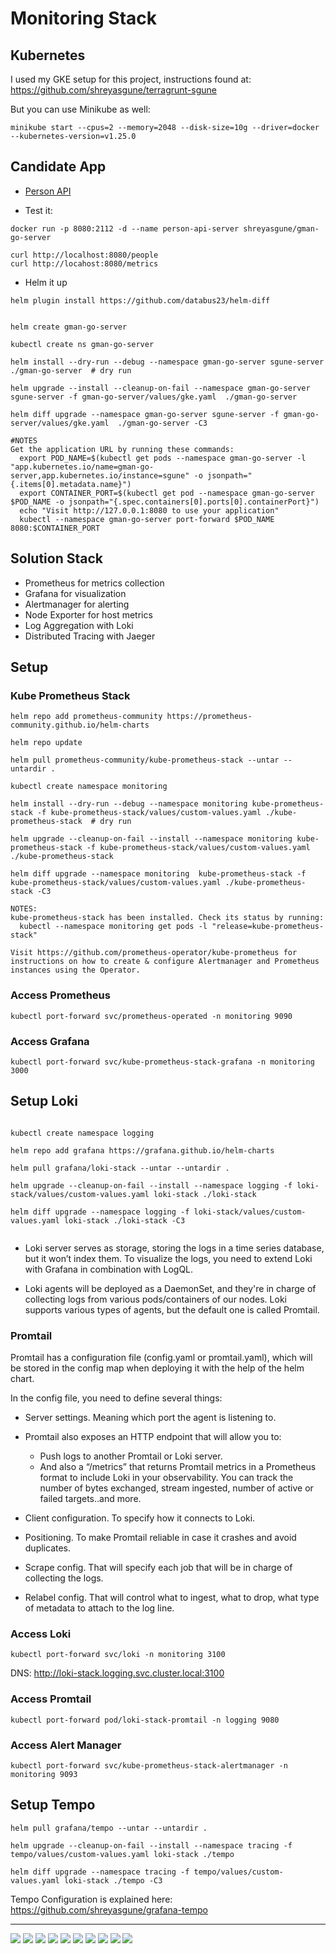 # Monitoring Stack

## Kubernetes
I used my GKE setup for this project, instructions found at: https://github.com/shreyasgune/terragrunt-sgune 

But you can use Minikube as well:
```
minikube start --cpus=2 --memory=2048 --disk-size=10g --driver=docker --kubernetes-version=v1.25.0

```

## Candidate App
- [Person API](https://github.com/shreyasgune/sgune-go/blob/goreference/person-api-server/README.md)

- Test it: 
```
docker run -p 8080:2112 -d --name person-api-server shreyasgune/gman-go-server

curl http://localhost:8080/people
curl http://locahost:8080/metrics
```
- Helm it up
```
helm plugin install https://github.com/databus23/helm-diff


helm create gman-go-server

kubectl create ns gman-go-server

helm install --dry-run --debug --namespace gman-go-server sgune-server ./gman-go-server  # dry run

helm upgrade --install --cleanup-on-fail --namespace gman-go-server sgune-server -f gman-go-server/values/gke.yaml  ./gman-go-server

helm diff upgrade --namespace gman-go-server sgune-server -f gman-go-server/values/gke.yaml  ./gman-go-server -C3

#NOTES
Get the application URL by running these commands: 
  export POD_NAME=$(kubectl get pods --namespace gman-go-server -l "app.kubernetes.io/name=gman-go-server,app.kubernetes.io/instance=sgune" -o jsonpath="{.items[0].metadata.name}")
  export CONTAINER_PORT=$(kubectl get pod --namespace gman-go-server $POD_NAME -o jsonpath="{.spec.containers[0].ports[0].containerPort}")
  echo "Visit http://127.0.0.1:8080 to use your application"
  kubectl --namespace gman-go-server port-forward $POD_NAME 8080:$CONTAINER_PORT

```


## Solution Stack
- Prometheus for metrics collection
- Grafana for visualization
- Alertmanager for alerting
- Node Exporter for host metrics
- Log Aggregation with Loki
- Distributed Tracing with Jaeger

## Setup

### Kube Prometheus Stack
```
helm repo add prometheus-community https://prometheus-community.github.io/helm-charts

helm repo update

helm pull prometheus-community/kube-prometheus-stack --untar --untardir .

kubectl create namespace monitoring

helm install --dry-run --debug --namespace monitoring kube-prometheus-stack -f kube-prometheus-stack/values/custom-values.yaml ./kube-prometheus-stack  # dry run

helm upgrade --cleanup-on-fail --install --namespace monitoring kube-prometheus-stack -f kube-prometheus-stack/values/custom-values.yaml ./kube-prometheus-stack

helm diff upgrade --namespace monitoring  kube-prometheus-stack -f kube-prometheus-stack/values/custom-values.yaml ./kube-prometheus-stack -C3

NOTES:
kube-prometheus-stack has been installed. Check its status by running:
  kubectl --namespace monitoring get pods -l "release=kube-prometheus-stack"

Visit https://github.com/prometheus-operator/kube-prometheus for instructions on how to create & configure Alertmanager and Prometheus instances using the Operator.

```

### Access Prometheus
`kubectl port-forward svc/prometheus-operated -n monitoring 9090`

### Access Grafana
`kubectl port-forward svc/kube-prometheus-stack-grafana -n monitoring 3000`

## Setup Loki
```

kubectl create namespace logging

helm repo add grafana https://grafana.github.io/helm-charts

helm pull grafana/loki-stack --untar --untardir .

helm upgrade --cleanup-on-fail --install --namespace logging -f loki-stack/values/custom-values.yaml loki-stack ./loki-stack

helm diff upgrade --namespace logging -f loki-stack/values/custom-values.yaml loki-stack ./loki-stack -C3


```
- Loki server serves as storage, storing the logs in a time series database, but it won’t index them. To visualize the logs, you need to extend Loki with Grafana in combination with LogQL.

- Loki agents will be deployed as a DaemonSet, and they're in charge of collecting logs from various pods/containers of our nodes. Loki supports various types of agents, but the default one is called Promtail.

### Promtail
Promtail has a configuration file (config.yaml or promtail.yaml), which will be stored in the config map when deploying it with the help of the helm chart.

In the config file, you need to define several things:

- Server settings. Meaning which port the agent is listening to.

- Promtail also exposes an HTTP endpoint that will allow you to: 
  - Push logs to another Promtail or Loki server.
  - And also a “/metrics” that returns Promtail metrics in a Prometheus format to include Loki in your observability. You can track the number of bytes exchanged, stream ingested, number of active or failed targets..and more.

- Client configuration. To specify how it connects to Loki.

- Positioning. To make Promtail reliable in case it crashes and avoid duplicates.

- Scrape config. That will specify each job that will be in charge of collecting the logs.

- Relabel config. That will control what to ingest, what to drop, what type of metadata to attach to the log line.

### Access Loki
`kubectl port-forward svc/loki -n monitoring 3100`

DNS: http://loki-stack.logging.svc.cluster.local:3100

### Access Promtail
`kubectl port-forward pod/loki-stack-promtail -n logging 9080`

### Access Alert Manager
`kubectl port-forward svc/kube-prometheus-stack-alertmanager -n monitoring 9093`


## Setup Tempo
```
helm pull grafana/tempo --untar --untardir .

helm upgrade --cleanup-on-fail --install --namespace tracing -f tempo/values/custom-values.yaml loki-stack ./tempo

helm diff upgrade --namespace tracing -f tempo/values/custom-values.yaml loki-stack ./tempo -C3

```
Tempo Configuration is explained here: https://github.com/shreyasgune/grafana-tempo 


--------------
![](https://i.imgur.com/sJozHyC.png)
![](https://i.imgur.com/3ZNmCut.png)
![](https://i.imgur.com/cl9ORxa.png)
![](https://i.imgur.com/RHRCAJd.png)
![](https://i.imgur.com/V7g1Tdz.png)
![](https://i.imgur.com/Kcx3R8H.png)
![](https://i.imgur.com/b1M763T.png)
![](https://i.imgur.com/ErQJyft.png)
![](https://i.imgur.com/jtefGfM.png)
![](https://i.imgur.com/jqNcdLD.png)